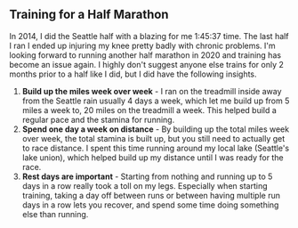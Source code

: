 ## Training for a Half Marathon

In 2014, I did the Seattle half with a blazing for me 1:45:37 time.  The last half I ran I ended up injuring my knee pretty badly with chronic problems.  I'm looking forward to running another half marathon in 2020 and training has become an issue again.  I highly don't suggest anyone else trains for only 2 months prior to a half like I did, but I did have the following insights.

1. **Build up the miles week over week** - I ran on the treadmill inside away from the Seattle rain usually 4 days a week, which let me build up from 5 miles a week to, 20 miles on the treadmill a week.  This helped build a regular pace and the stamina for running.
2. **Spend one day a week on distance** - By building up the total miles week over week, the total stamina is built up, but you still need to actually get to race distance.  I spent this time running around my local lake (Seattle's lake union), which helped build up my distance until I was ready for the race.
3. **Rest days are important** - Starting from nothing and running up to 5 days in a row really took a toll on my legs.  Especially when starting training, taking a day off between runs or between having multiple run days in a row lets you recover, and spend some time doing something else than running.
